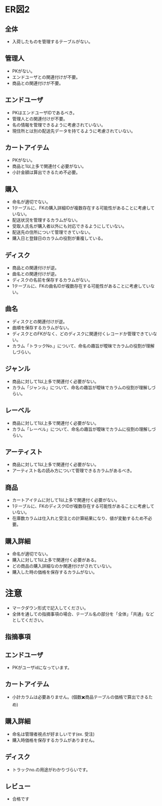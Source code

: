# ER図2
## 全体
- 入荷したものを管理するテーブルがない。

## 管理人
- PKがない。
- エンドユーザとの関連付けが不要。
- 商品との関連付けが不要。

## エンドユーザ
- PKはエンドユーザIDであるべき。
- 管理人との関連付けが不要。
- 名の情報を管理できるように考慮されていない。
- 現住所とは別の配送先データを持てるように考慮されていない。

## カートアイテム
- PKがない。
- 商品と1以上多で関連付く必要がない。
- 小計金額は算出できるため不必要。

## 購入
- 命名が適切でない。
- 1テーブルに、FKの購入詳細IDが複数存在する可能性があることに考慮していない。
- 配送状況を管理するカラムがない。
- 受取人氏名が購入者以外にも対応できるようにしていない。
- 配送先の住所について管理できていない。
- 購入日と登録日のカラムの役割が重複している。

## ディスク
- 商品との関連付けが逆。
- 曲名との関連付けが逆。
- ディスクの名前を保存するカラムがない。
- 1テーブルに、FKの曲名IDが複数存在する可能性があることに考慮していない。

## 曲名
- ディスクとの関連付けが逆。
- 曲順を保存するカラムがない。
- ディスクとのFKがなく、どのディスクに関連付くレコードか管理できていない。
- カラム「トラックNo.」について、命名の趣旨が曖昧でカラムの役割が理解しづらい。

## ジャンル
- 商品に対して1以上多で関連付く必要がない。
- カラム「ジャンル」について、命名の趣旨が曖昧でカラムの役割が理解しづらい。

## レーベル
- 商品に対して1以上多で関連付く必要がない。
- カラム「レーベル」について、命名の趣旨が曖昧でカラムに役割の理解しづらい。

## アーティスト
- 商品に対して1以上多で関連付く必要がない。
- アーティスト名の読み方について管理できるカラムがあるべき。

## 商品
- カートアイテムに対して1以上多で関連付く必要がない。
- 1テーブルに、FKのディスクIDが複数存在する可能性があることに考慮していない。
- 在庫数カラムは仕入れと受注との計算結果になり、値が変動するため不必要。

## 購入詳細
- 命名が適切でない。
- 購入に対して1以上多で関連付く必要がある。
- どの商品の購入詳細なのか関連付けがされていない。
- 購入した時の価格を保存するカラムがない。

# 注意
* マークダウン形式で記入してください。
* 全体を通しての指摘事項の場合、テーブル名の部分を「全体」「共通」などとしてください。

## 指摘事項
## エンドユーザ
- PKがユーザidになっています。

## カートアイテム
- 小計カラムは必要ありません。(個数✖️商品テーブルの価格で算出できるため)

## 購入詳細
- 命名は管理者視点が好ましいです(ex. 受注)
- 購入時価格を保存するカラムがありません。

## ディスク
- トラックno.の用途がわかりづらいです。

## レビュー
- 合格です
